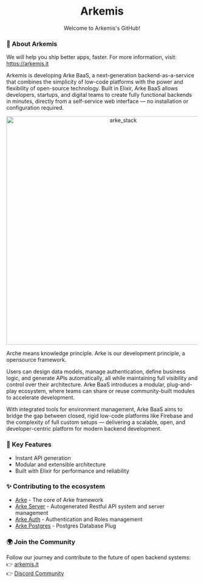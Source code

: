 <h1 align="center">Arkemis</h1>

<p align="center">Welcome to Arkemis's GitHub!</h1>

### 🚀 About Arkemis

We will help you ship better apps, faster. For more information, visit: https://arkemis.it

Arkemis is developing Arke BaaS, a next-generation backend-as-a-service that combines the simplicity of low-code platforms with the power and flexibility of open-source technology.
Built in Elixir, Arke BaaS allows developers, startups, and digital teams to create fully functional backends in minutes, directly from a self-service web interface — no installation or configuration required.

<p align="center">
  <img src="https://github.com/arkemishub/.github/assets/81776297/f5e9b3c0-0ece-4699-a479-8cd55438c81b" alt="arke_stack" width="600"/>
</p>

Arche means knowledge principle.
Arke is our development principle, a opensource framework.

Users can design data models, manage authentication, define business logic, and generate APIs automatically, all while maintaining full visibility and control over their architecture.
Arke BaaS introduces a modular, plug-and-play ecosystem, where teams can share or reuse community-built modules to accelerate development.

With integrated tools for environment management, Arke BaaS aims to bridge the gap between closed, rigid low-code platforms like Firebase and the complexity of full custom setups — delivering a scalable, open, and developer-centric platform for modern backend development.

### 🧩 Key Features
- Instant API generation  
- Modular and extensible architecture  
- Built with Elixir for performance and reliability 
 
### ✨ Contributing to the ecosystem

- [Arke](https://github.com/arkemis/arke) - The core of Arke framework 
- [Arke Server](https://github.com/arkemis/arke-server) - Autogenerated Restful API system and server management
- [Arke Auth](https://github.com/arkemis/arke-auth) - Authentication and Roles management
- [Arke Postgres](https://github.com/arkemis/arke-postgres) - Postgres Database Plug

### 🌍 Join the Community

Follow our journey and contribute to the future of open backend systems:  
👉 [arkemis.it](https://arkemis.it)  
👉 [Discord Community](https://discord.gg/zAjmZYHXp7)
